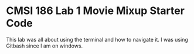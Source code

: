 # CMSI 186 Lab 1 Movie Mixup Starter Code

This lab was all about using the terminal and how to navigate it. I was using Gitbash since I am on windows.
